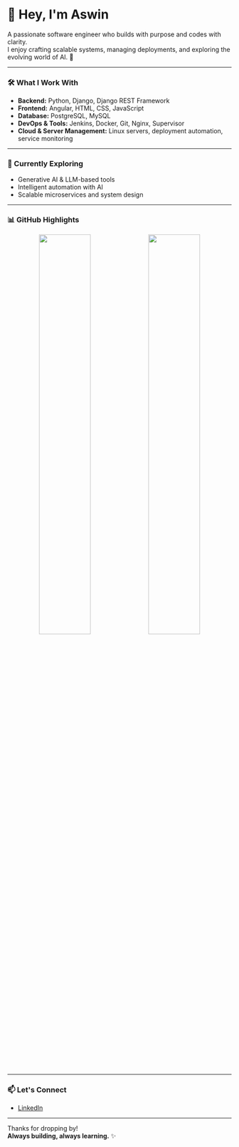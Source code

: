 # 👋 Hey, I'm Aswin

A passionate software engineer who builds with purpose and codes with clarity.  
I enjoy crafting scalable systems, managing deployments, and exploring the evolving world of AI. 🚀

---

### 🛠️ What I Work With

- **Backend:** Python, Django, Django REST Framework  
- **Frontend:** Angular, HTML, CSS, JavaScript  
- **Database:** PostgreSQL, MySQL  
- **DevOps & Tools:** Jenkins, Docker, Git, Nginx, Supervisor  
- **Cloud & Server Management:** Linux servers, deployment automation, service monitoring  

---

### 🤖 Currently Exploring

- Generative AI & LLM-based tools  
- Intelligent automation with AI  
- Scalable microservices and system design  

---

### 📊 GitHub Highlights

<p align="center">
  <img width="48%" src="https://github-readme-stats.vercel.app/api?username=Aswinkt&show_icons=true&theme=radical" />
  <img width="48%" src="https://github-readme-stats.vercel.app/api/top-langs/?username=Aswinkt&layout=compact&theme=radical" />
</p>

---

### 📫 Let's Connect

- [LinkedIn](https://www.linkedin.com/in/aswin-kt/)

---

Thanks for dropping by!  
**Always building, always learning.** ✨
